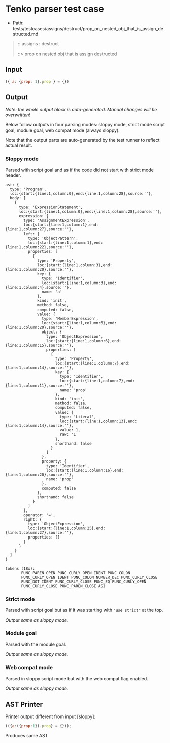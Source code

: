 # Tenko parser test case

- Path: tests/testcases/assigns/destruct/prop_on_nested_obj_that_is_assign_destructed.md

> :: assigns : destruct
>
> ::> prop on nested obj that is assign destructed

## Input

`````js
({ a: {prop: 1}.prop } = {})
`````

## Output

_Note: the whole output block is auto-generated. Manual changes will be overwritten!_

Below follow outputs in four parsing modes: sloppy mode, strict mode script goal, module goal, web compat mode (always sloppy).

Note that the output parts are auto-generated by the test runner to reflect actual result.

### Sloppy mode

Parsed with script goal and as if the code did not start with strict mode header.

`````
ast: {
  type: 'Program',
  loc:{start:{line:1,column:0},end:{line:1,column:28},source:''},
  body: [
    {
      type: 'ExpressionStatement',
      loc:{start:{line:1,column:0},end:{line:1,column:28},source:''},
      expression: {
        type: 'AssignmentExpression',
        loc:{start:{line:1,column:1},end:{line:1,column:27},source:''},
        left: {
          type: 'ObjectPattern',
          loc:{start:{line:1,column:1},end:{line:1,column:22},source:''},
          properties: [
            {
              type: 'Property',
              loc:{start:{line:1,column:3},end:{line:1,column:20},source:''},
              key: {
                type: 'Identifier',
                loc:{start:{line:1,column:3},end:{line:1,column:4},source:''},
                name: 'a'
              },
              kind: 'init',
              method: false,
              computed: false,
              value: {
                type: 'MemberExpression',
                loc:{start:{line:1,column:6},end:{line:1,column:20},source:''},
                object: {
                  type: 'ObjectExpression',
                  loc:{start:{line:1,column:6},end:{line:1,column:15},source:''},
                  properties: [
                    {
                      type: 'Property',
                      loc:{start:{line:1,column:7},end:{line:1,column:14},source:''},
                      key: {
                        type: 'Identifier',
                        loc:{start:{line:1,column:7},end:{line:1,column:11},source:''},
                        name: 'prop'
                      },
                      kind: 'init',
                      method: false,
                      computed: false,
                      value: {
                        type: 'Literal',
                        loc:{start:{line:1,column:13},end:{line:1,column:14},source:''},
                        value: 1,
                        raw: '1'
                      },
                      shorthand: false
                    }
                  ]
                },
                property: {
                  type: 'Identifier',
                  loc:{start:{line:1,column:16},end:{line:1,column:20},source:''},
                  name: 'prop'
                },
                computed: false
              },
              shorthand: false
            }
          ]
        },
        operator: '=',
        right: {
          type: 'ObjectExpression',
          loc:{start:{line:1,column:25},end:{line:1,column:27},source:''},
          properties: []
        }
      }
    }
  ]
}

tokens (18x):
       PUNC_PAREN_OPEN PUNC_CURLY_OPEN IDENT PUNC_COLON
       PUNC_CURLY_OPEN IDENT PUNC_COLON NUMBER_DEC PUNC_CURLY_CLOSE
       PUNC_DOT IDENT PUNC_CURLY_CLOSE PUNC_EQ PUNC_CURLY_OPEN
       PUNC_CURLY_CLOSE PUNC_PAREN_CLOSE ASI
`````

### Strict mode

Parsed with script goal but as if it was starting with `"use strict"` at the top.

_Output same as sloppy mode._

### Module goal

Parsed with the module goal.

_Output same as sloppy mode._

### Web compat mode

Parsed in sloppy script mode but with the web compat flag enabled.

_Output same as sloppy mode._

## AST Printer

Printer output different from input [sloppy]:

````js
(({a:({prop:1}).prop} = {}));
````

Produces same AST
